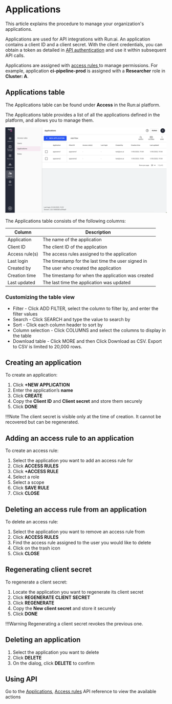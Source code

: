 # Applications

This article explains the procedure to manage your organization's applications.

Applications are used for API integrations with Run:ai. An application contains a client ID and a client secret. With the client credentials, you can obtain a token as detailed in [API authentication](../api-reference/rest-auth.md) and use it within subsequent API calls.

Applications are assigned with [access rules ](accessrules.md)to manage permissions. For example, application **ci-pipeline-prod** is assigned with a **Researcher** role in **Cluster: A**.

## Applications table

The Applications table can be found under **Access** in the Run:ai platform.

The Applications table provides a list of all the applications defined in the platform, and allows you to manage them.

![](img/appstable.png)

The Applications table consists of the following columns:

| Column         | Description                                        |
| -------------- | -------------------------------------------------- |
| Application    | The name of the application                        |
| Client ID      | The client ID of the application                   |
| Access rule(s) | The access rules assigned to the application       |
| Last login     | The timestamp for the last time the user signed in |
| Created by     | The user who created the application               |
| Creation time  | The timestamp for when the application was created |
| Last updated   | The last time the application was updated          |

### Customizing the table view

* Filter - Click ADD FILTER, select the column to filter by, and enter the filter values
* Search - Click SEARCH and type the value to search by
* Sort - Click each column header to sort by
* Column selection - Click COLUMNS and select the columns to display in the table
* Download table - Click MORE and then Click Download as CSV. Export to CSV is limited to 20,000 rows.

## Creating an application

To create an application:

1. Click **+NEW APPLICATION**
2. Enter the application’s **name**
3. Click **CREATE**
4. Copy the **Client ID** and **Client secret** and store them securely
5. Click **DONE**

!!!Note The client secret is visible only at the time of creation. It cannot be recovered but can be regenerated.

## Adding an access rule to an application

To create an access rule:

1. Select the application you want to add an access rule for
2. Click **ACCESS RULES**
3. Click **+ACCESS RULE**
4. Select a role
5. Select a scope
6. Click **SAVE RULE**
7. Click **CLOSE**

## Deleting an access rule from an application

To delete an access rule:

1. Select the application you want to remove an access rule from
2. Click **ACCESS RULES**
3. Find the access rule assigned to the user you would like to delete
4. Click on the trash icon
5. Click **CLOSE**

## Regenerating client secret

To regenerate a client secret:

1. Locate the application you want to regenerate its client secret
2. Click **REGENERATE CLIENT SECRET**
3. Click **REGENERATE**
4. Copy the **New client secret** and store it securely
5. Click **DONE**

!!!Warning Regenerating a client secret revokes the previous one.

## Deleting an application

1. Select the application you want to delete
2. Click **DELETE**
3. On the dialog, click **DELETE** to confirm

## Using API

Go to the [Applications](https://app.run.ai/api/docs#tag/Applications), [Access rules](https://app.run.ai/api/docs#tag/Access-rules) API reference to view the available actions
